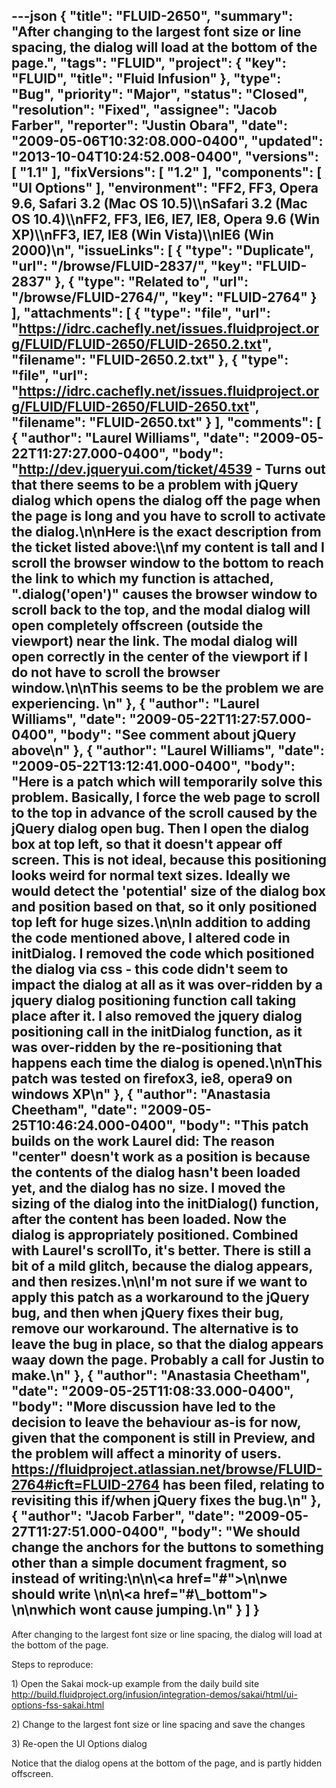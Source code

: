 ---json
{
  "title": "FLUID-2650",
  "summary": "After changing to the largest font size or line spacing, the dialog will load at the bottom of the page.",
  "tags": "FLUID",
  "project": {
    "key": "FLUID",
    "title": "Fluid Infusion"
  },
  "type": "Bug",
  "priority": "Major",
  "status": "Closed",
  "resolution": "Fixed",
  "assignee": "Jacob Farber",
  "reporter": "Justin Obara",
  "date": "2009-05-06T10:32:08.000-0400",
  "updated": "2013-10-04T10:24:52.008-0400",
  "versions": [
    "1.1"
  ],
  "fixVersions": [
    "1.2"
  ],
  "components": [
    "UI Options"
  ],
  "environment": "FF2, FF3, Opera 9.6, Safari 3.2 (Mac OS 10.5)\\\nSafari 3.2 (Mac OS 10.4)\\\nFF2, FF3, IE6, IE7, IE8, Opera 9.6 (Win XP)\\\nFF3, IE7, IE8 (Win Vista)\\\nIE6 (Win 2000)\n",
  "issueLinks": [
    {
      "type": "Duplicate",
      "url": "/browse/FLUID-2837/",
      "key": "FLUID-2837"
    },
    {
      "type": "Related to",
      "url": "/browse/FLUID-2764/",
      "key": "FLUID-2764"
    }
  ],
  "attachments": [
    {
      "type": "file",
      "url": "https://idrc.cachefly.net/issues.fluidproject.org/FLUID/FLUID-2650/FLUID-2650.2.txt",
      "filename": "FLUID-2650.2.txt"
    },
    {
      "type": "file",
      "url": "https://idrc.cachefly.net/issues.fluidproject.org/FLUID/FLUID-2650/FLUID-2650.txt",
      "filename": "FLUID-2650.txt"
    }
  ],
  "comments": [
    {
      "author": "Laurel Williams",
      "date": "2009-05-22T11:27:27.000-0400",
      "body": "<http://dev.jqueryui.com/ticket/4539> - Turns out that there seems to be a problem with jQuery dialog which opens the dialog off the page when the page is long and you have to scroll to activate the dialog.\n\nHere is the exact description from the ticket listed above:\\\nf my content is tall and I scroll the browser window to the bottom to reach the link to which my function is attached, \".dialog('open')\" causes the browser window to scroll back to the top, and the modal dialog will open completely offscreen (outside the viewport) near the link. The modal dialog will open correctly in the center of the viewport if I do not have to scroll the browser window.\n\nThis seems to be the problem we are experiencing.&#x20;\n"
    },
    {
      "author": "Laurel Williams",
      "date": "2009-05-22T11:27:57.000-0400",
      "body": "See comment about jQuery above\n"
    },
    {
      "author": "Laurel Williams",
      "date": "2009-05-22T13:12:41.000-0400",
      "body": "Here is a patch which will temporarily solve this problem. Basically, I force the web page to scroll to the top in advance of the scroll caused by the jQuery dialog open bug. Then I open the dialog box at top left, so that it doesn't appear off screen. This is not ideal, because this positioning looks weird for normal text sizes. Ideally we would detect the 'potential' size of the dialog box and position based on that, so it only positioned top left for huge sizes.\n\nIn addition to adding the code mentioned above, I altered code in initDialog. I removed the code which positioned the dialog via css - this code didn't seem to impact the dialog at all as it was over-ridden by a jquery dialog positioning function call taking place after it. I also removed the jquery dialog positioning call in the initDialog function, as it was over-ridden by the re-positioning that happens each time the dialog is opened.\n\nThis patch was tested on firefox3, ie8, opera9 on windows XP\n"
    },
    {
      "author": "Anastasia Cheetham",
      "date": "2009-05-25T10:46:24.000-0400",
      "body": "This patch builds on the work Laurel did: The reason \"center\" doesn't work as a position is because the contents of the dialog hasn't been loaded yet, and the dialog has no size. I moved the sizing of the dialog into the initDialog() function, after the content has been loaded. Now the dialog is appropriately positioned. Combined with Laurel's scrollTo, it's better. There is still a bit of a mild glitch, because the dialog appears, and then resizes.\n\nI'm not sure if we want to apply this patch as a workaround to the jQuery bug, and then when jQuery fixes their bug, remove our workaround. The alternative is to leave the bug in place, so that the dialog appears waay down the page. Probably a call for Justin to make.\n"
    },
    {
      "author": "Anastasia Cheetham",
      "date": "2009-05-25T11:08:33.000-0400",
      "body": "More discussion have led to the decision to leave the behaviour as-is for now, given that the component is still in Preview, and the problem will affect a minority of users. <https://fluidproject.atlassian.net/browse/FLUID-2764#icft=FLUID-2764> has been filed, relating to revisiting this if/when jQuery fixes the bug.\n"
    },
    {
      "author": "Jacob Farber",
      "date": "2009-05-27T11:27:51.000-0400",
      "body": "We should change the anchors for the buttons to something other than a simple document fragment, so instead of writing:\n\n\\<a href=\"#\">\n\nwe should write&#x20;\n\n\\<a href=\"#\\_bottom\">&#x20;\n\nwhich wont cause jumping.\n"
    }
  ]
}
---
After changing to the largest font size or line spacing, the dialog will load at the bottom of the page.

Steps to reproduce:

1\) Open the Sakai mock-up example from the daily build site\
<http://build.fluidproject.org/infusion/integration-demos/sakai/html/ui-options-fss-sakai.html>

2\) Change to the largest font size or line spacing and save the changes

3\) Re-open the UI Options dialog

Notice that the dialog opens at the bottom of the page, and is partly hidden offscreen.

        